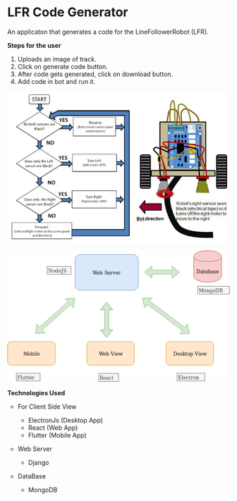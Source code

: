 # LFR Code Generator
An applicaton that generates a code for the LineFollowerRobot (LFR).

**Steps for the user**
1) Uploads an image of track.
2) Click on generate code button.
3) After code gets generated, click on download button.
4) Add code in bot and run it.

![](/Images/line-follower-logic.jpg)

![](/Images/MainView.png)

**Technologies Used**
<ul style="list-style-type:circle;">

 <li>
   <p>For Client Side View<p>
   <ul>
    <li>ElectronJs (Desktop App)</li>
    <li>React (Web App)</li>
    <li>Flutter (Mobile App)</li>
   </ul>
 </li>

 <li>
  <p>Web Server</p>
  <ul>
   <li>Django</li>
  </ul>
 </li>

 <li>
  <p>DataBase</p>
  <ul>
   <li>MongoDB</li>
  <ul>
 </li>

</ul>
